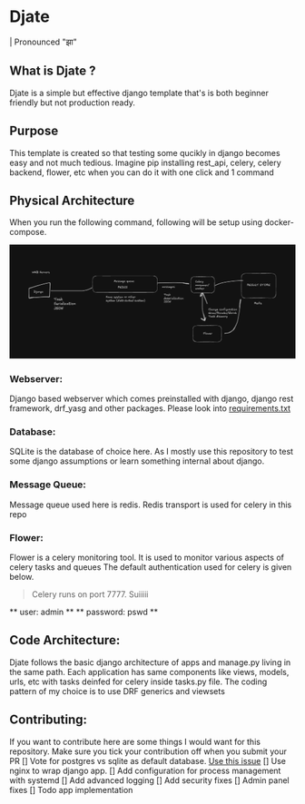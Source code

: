 # Djate
| Pronounced "झा"

## What is Djate ?
Djate is a simple but effective django template that's is both beginner friendly but not production ready.


## Purpose
This template is created so that testing some qucikly in django becomes easy and not much tedious. Imagine pip installing rest_api, celery, celery backend, flower, etc when you can do it with one click and 1 command


## Physical Architecture
When you run the following command, following will be setup using docker-compose.

![physcial architecture of Djate](/assets/physical_architecture.png)

### Webserver:
Django based webserver which comes preinstalled with django, django rest framework, drf_yasg and other packages. Please look into [requirements.txt](https://github.com/n1rjal/djate/blob/main/requirements.txt)

### Database:
SQLite is the database of choice here. As I mostly use this repository to test some django assumptions or learn something internal about django.

### Message Queue:
Message queue used here is redis. Redis transport is used for celery in this repo

### Flower:
Flower is a celery monitoring tool. It is used to monitor various aspects of celery tasks and queues
The default authentication used for celery is given below.

> Celery runs on port 7777. Suiiiii

** user: admin **
** password: pswd **

## Code Architecture:
Djate follows the basic django architecture of apps and manage.py living in the same path. Each application has same components like views, models, urls, etc with tasks deinfed for celery inside tasks.py file.
The coding pattern of my choice is to use DRF generics and viewsets


## Contributing:
If you want to contribute here are some things I would want for this repository. Make sure you tick your contribution off when you submit your PR
[] Vote for postgres vs sqlite as default database. [Use this issue](https://github.com/n1rjal/djate/issues/1)
[] Use nginx to wrap django app.
[] Add configuration for process management with systemd
[] Add advanced logging
[] Add security fixes
[] Admin panel fixes
[] Todo app implementation

